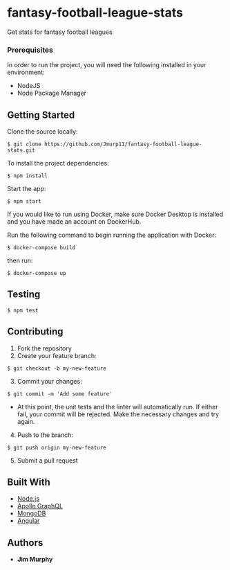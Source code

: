 # fantasy-football-league-stats
Get stats for fantasy football leagues

### Prerequisites
In order to run the project, you will need the following installed in your environment:

- NodeJS
- Node Package Manager

## Getting Started

Clone the source locally: 
```
$ git clone https://github.com/Jmurp11/fantasy-football-league-stats.git
```

To install the project dependencies: 
```
$ npm install
```

Start the app:
```
$ npm start
```

If you would like to run using Docker, make sure Docker Desktop is installed and you have made an
account on DockerHub.

Run the following command to begin running the application with Docker:

```
$ docker-compose build
```
then run:
```
$ docker-compose up
```

## Testing

```
$ npm test
```

## Contributing
1. Fork the repository
2. Create your feature branch: 
```
$ git checkout -b my-new-feature
```
3. Commit your changes: 
```
$ git commit -m 'Add some feature'
```
   *  At this point, the unit tests and the linter will automatically run.  If either fail, your commit
      will be rejected.  Make the necessary changes and try again.
4. Push to the branch: 
```
$ git push origin my-new-feature
```
5. Submit a pull request
## Built With

* [Node.js](https://nodejs.org)
* [Apollo GraphQL](https://www.apollographql.com/)
* [MongoDB](https://www.mongodb.com/)
* [Angular](https://angular.io)

## Authors

* **Jim Murphy**
